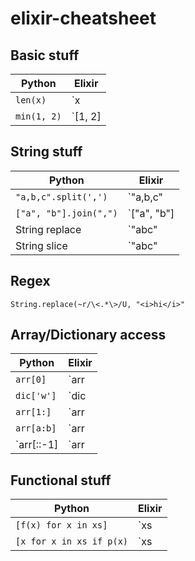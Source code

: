 # elixir-cheatsheet

## Basic stuff

| Python 	| Elixir 	|
|-------- |--------	|
|`len(x)` | `x |> length`|
|`min(1, 2)` | `[1, 2] |> Enum.min`|

## String stuff

| Python 	| Elixir 	|
|-------- |--------	|
|`"a,b,c".split(',')` | `"a,b,c" |> String.split(",")`|
|`["a", "b"].join(",")` | `["a", "b"] |> Enum.join(",")`|
| String replace | `"abc" |> String.replace("b", "B")` |
| String slice | `"abc" |> String.slice(0..1)`|

## Regex

`String.replace(~r/\<.*\>/U, "<i>hi</i>"`

## Array/Dictionary access

| Python 	| Elixir 	|
|-------- |--------	|
|`arr[0]` | `arr |> Enum.at(0)`|
|`dic['w']` | `dic |> Map.fetch!("w")`|
|`arr[1:]` | `arr |> Enum.slice(1..-1)`|
|`arr[a:b]` | `arr |> Enum.slice(a..b-1)` |
|`arr[::-1] | `arr |> Enum.reverse` |

## Functional stuff

| Python 	| Elixir 	|
|-------- |--------	|
|`[f(x) for x in xs]` | `xs |> Enum.map(fn x -> f x end)`|
|`[x for x in xs if p(x)` | `xs |> Enum.filter(fn x -> p x end)`|
